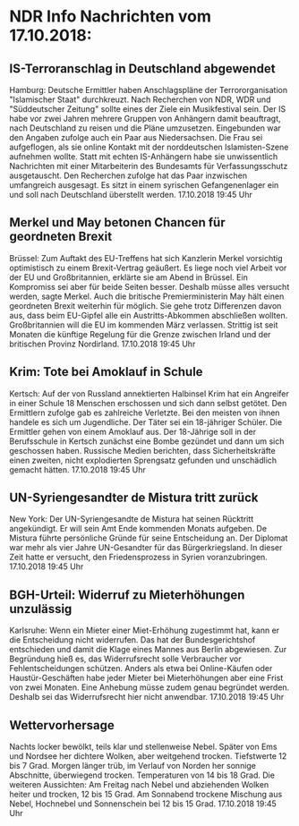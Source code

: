 # NDR Info Nachrichten vom 17.10.2018:


## IS-Terroranschlag in Deutschland abgewendet
Hamburg: Deutsche Ermittler haben Anschlagspläne der Terrororganisation "Islamischer Staat" durchkreuzt. Nach Recherchen von NDR, WDR und "Süddeutscher Zeitung" sollte eines der Ziele ein Musikfestival sein. Der IS habe vor zwei Jahren mehrere Gruppen von Anhängern damit beauftragt, nach Deutschland zu reisen und die Pläne umzusetzen. Eingebunden war den Angaben zufolge auch ein Paar aus Niedersachsen. Die Frau sei aufgeflogen, als sie online Kontakt mit der norddeutschen Islamisten-Szene aufnehmen wollte. Statt mit echten IS-Anhängern habe sie unwissentlich Nachrichten mit einer Mitarbeiterin des Bundesamts für Verfassungsschutz ausgetauscht. Den Recherchen zufolge hat das Paar inzwischen umfangreich ausgesagt. Es sitzt in einem syrischen Gefangenenlager ein und soll nach Deutschland überstellt werden. 17.10.2018 19:45 Uhr 

## Merkel und May betonen Chancen für geordneten Brexit
Brüssel: Zum Auftakt des EU-Treffens hat sich Kanzlerin Merkel vorsichtig optimistisch zu einem Brexit-Vertrag geäußert. Es liege noch viel Arbeit vor der EU und Großbritannien, erklärte sie am Abend in Brüssel. Ein Kompromiss sei aber für beide Seiten besser. Deshalb müsse alles versucht werden, sagte Merkel. Auch die britische Premierministerin May hält einen geordneten Brexit weiterhin für möglich. Sie gehe trotz Differenzen davon aus, dass beim EU-Gipfel alle ein Austritts-Abkommen abschließen wollten. Großbritannien will die EU im kommenden März verlassen. Strittig ist seit Monaten die künftige Regelung für die Grenze zwischen Irland und der britischen Provinz Nordirland. 17.10.2018 19:45 Uhr 

## Krim: Tote bei Amoklauf in Schule
Kertsch: Auf der von Russland annektierten Halbinsel Krim hat ein Angreifer in einer Schule 18 Menschen erschossen und sich dann selbst getötet. Den Ermittlern zufolge gab es zahlreiche Verletzte. Bei den meisten von ihnen handele es sich um Jugendliche. Der Täter sei ein 18-jähriger Schüler. Die Ermittler gehen von einem Amoklauf aus. Der 18-Jährige soll in der Berufsschule in Kertsch zunächst eine Bombe gezündet und dann um sich geschossen haben. Russische Medien berichten, dass Sicherheitskräfte einen zweiten, nicht explodierten Sprengsatz gefunden und unschädlich gemacht hätten. 17.10.2018 19:45 Uhr 

## UN-Syriengesandter de Mistura tritt zurück
New York: Der UN-Syriengesandte de Mistura hat seinen Rücktritt angekündigt. Er will sein Amt Ende kommenden Monats aufgeben. De Mistura führte persönliche Gründe für seine Entscheidung an. Der Diplomat war mehr als vier Jahre UN-Gesandter für das Bürgerkriegsland. In dieser Zeit hatte er versucht, den Friedensprozess in Syrien voranzubringen. 17.10.2018 19:45 Uhr 

## BGH-Urteil: Widerruf zu Mieterhöhungen unzulässig
Karlsruhe:		Wenn ein Mieter einer Miet-Erhöhung zugestimmt hat, kann er die Entscheidung nicht widerrufen. Das hat der Bundesgerichtshof entschieden und damit die Klage eines Mannes aus Berlin abgewiesen. Zur Begründung hieß es, das Widerrufsrecht solle Verbraucher vor Fehlentscheidungen schützen. Anders als etwa bei Online-Käufen oder Haustür-Geschäften habe jeder Mieter bei Mieterhöhungen aber eine Frist von zwei Monaten. Eine Anhebung müsse zudem genau begründet werden. Deshalb sei das Widerrufsrecht hier nicht anwendbar. 17.10.2018 19:45 Uhr 

## Wettervorhersage
Nachts locker bewölkt, teils klar und stellenweise Nebel. Später von Ems und Nordsee her dichtere Wolken, aber weitgehend trocken. Tiefstwerte 12 bis 7 Grad. Morgen länger trüb, im Verlauf von Norden her sonnige Abschnitte, überwiegend trocken. Temperaturen von 14 bis 18 Grad. Die weiteren Aussichten: Am Freitag nach Nebel und abziehenden Wolken heiter und trocken, 12 bis 15 Grad. Am Sonnabend trockene Mischung aus Nebel, Hochnebel und Sonnenschein bei 12 bis 15 Grad. 17.10.2018 19:45 Uhr 
